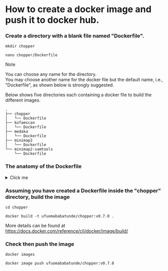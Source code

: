 # How to create a docker image and push it to docker hub.

### Create a directory with a blank file named "Dockerfile". <br>
```
mkdir chopper

nano chopper/Dockerfile
```

> [!NOTE]
> You can choose any name for the directory. <br>
> You may choose another name for the docker file but the default name, i.e., "Dockerfile", as shown below is strongly suggested. <br>


Below shows five directories each containing a docker file to build the different images.
```
.
├── chopper
│	└── Dockerfile
├── kofamscan
│	└── Dockerfile
├── medaka
│	└── Dockerfile
├── minimap2
│	└── Dockerfile
└── minimap2-samtools
    └── Dockerfile
```

### The anatomy of the Dockerfile
<details>
  <summary>Click me</summary>

```
FROM ubuntu:20.04                                               # This is an image the OS. You can select other images with different OS at https://hub.docker.com/
MAINTAINER Miguel FB Abulencia "abulencia.miguel@gmail.com"     # Pretty straightforward
ARG DEBIAN_FRONTEND noninteractive								# Set to disable dialog pop ups during apt-get install

WORKDIR /tmp													# The work directory. You may choose other directory in the container


### Install required packages										
# To install the "unzip" and "wget" tools
# Cleaning of temporary files is done to reduce the size of the container

RUN apt-get clean all && \
    apt-get update --fix-missing && \
    apt-get install -y \
        unzip \
        wget && \
    apt-get clean && \
    apt-get purge && \
    rm -rf /var/lib/apt/lists/* /tmp/* /var/tmp/* /usr/share/doc/*


### Installing chopper
# Metadata of the container
ENV VERSION 0.7.0
ENV NAME "chopper"

# This is similar to how you would install the tool in your local environment
# To reduce the size, install from the pre-built binaries instead of conda

RUN wget https://github.com/wdecoster/chopper/releases/download/v0.7.0/chopper-musl.zip && \
    unzip chopper-musl.zip && \
    chmod +x chopper && \
    cp chopper /bin/ && \
    rm chopper*
```
</details>

### Assuming you have created a Dockerfile inside the "chopper" directory, build the image

```
cd chopper

docker build -t ufuomababatunde/chopper:v0.7.0 .
```
More details can be found at https://docs.docker.com/reference/cli/docker/image/build/

### Check then push the image
```
docker images

docker image push ufuomababatunde/chopper:v0.7.0
```